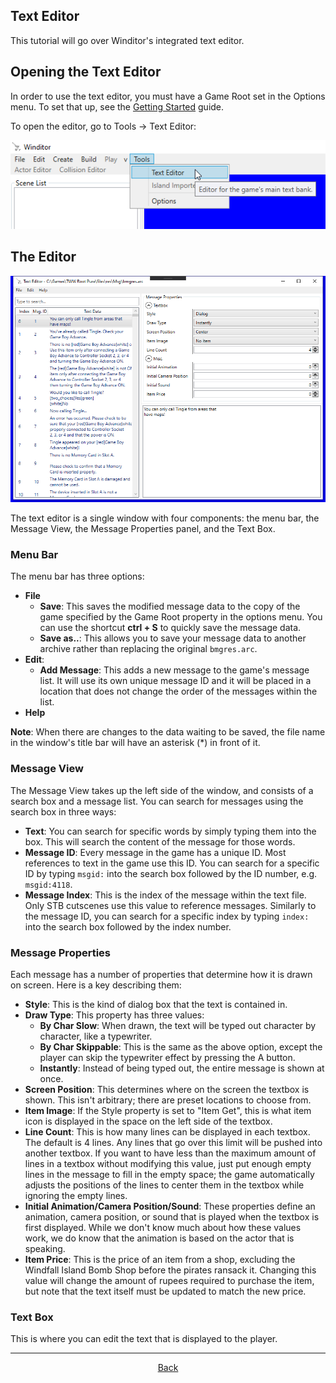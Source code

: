 ## Text Editor
This tutorial will go over Winditor's integrated text editor.

## Opening the Text Editor
In order to use the text editor, you must have a Game Root set in the Options menu. To set that up, see the [Getting Started](../basics/gettingstarted.html) guide.

To open the editor, go to Tools -> Text Editor:

<p align="center">
  <img src="./texteditor_option.png" alignment="center">
</p>

## The Editor
<p align="center">
  <img src="./texteditor.png" alignment="center">
</p>

The text editor is a single window with four components: the menu bar, the Message View, the Message Properties panel, and the Text Box.

### Menu Bar
The menu bar has three options:

* **File**
  * **Save**: This saves the modified message data to the copy of the game specified by the Game Root property in the options menu. You can use the shortcut **ctrl + S** to quickly save the message data.
  * **Save as..**: This allows you to save your message data to another archive rather than replacing the original `bmgres.arc`.
* **Edit**:
  * **Add Message**: This adds a new message to the game's message list. It will use its own unique message ID and it will be placed in a location that does not change the order of the messages within the list.
* **Help**
  
**Note**: When there are changes to the data waiting to be saved, the file name in the window's title bar will have an asterisk (\*) in front of it.

### Message View
The Message View takes up the left side of the window, and consists of a search box and a message list. You can search for messages using the search box in three ways:

* **Text**: You can search for specific words by simply typing them into the box. This will search the content of the message for those words.
* **Message ID**: Every message in the game has a unique ID. Most references to text in the game use this ID. You can search for a specific ID by typing `msgid:` into the search box followed by the ID number, e.g. `msgid:4118`.
* **Message Index**:  This is the index of the message within the text file. Only STB cutscenes use this value to reference messages. Similarly to the message ID, you can search for a specific index by typing `index:` into the search box followed by the index number.

### Message Properties
Each message has a number of properties that determine how it is drawn on screen. Here is a key describing them:

* **Style**: This is the kind of dialog box that the text is contained in.
* **Draw Type**: This property has three values:
  * **By Char Slow**: When drawn, the text will be typed out character by character, like a typewriter.
  * **By Char Skippable**: This is the same as the above option, except the player can skip the typewriter effect by pressing the A button.
  * **Instantly**: Instead of being typed out, the entire message is shown at once.
* **Screen Position**: This determines where on the screen the textbox is shown. This isn't arbitrary; there are preset locations to choose from.
* **Item Image**: If the Style property is set to "Item Get", this is what item icon is displayed in the space on the left side of the textbox.
* **Line Count**: This is how many lines can be displayed in each textbox. The default is 4 lines. Any lines that go over this limit will be pushed into another textbox. If you want to have less than the maximum amount of lines in a textbox without modifying this value, just put enough empty lines in the message to fill in the empty space; the game automatically adjusts the positions of the lines to center them in the textbox while ignoring the empty lines.
* **Initial Animation/Camera Position/Sound**: These properties define an animation, camera position, or sound that is played when the textbox is first displayed. While we don't know much about how these values work, we do know that the animation is based on the actor that is speaking.
* **Item Price**: This is the price of an item from a shop, excluding the Windfall Island Bomb Shop before the pirates ransack it. Changing this value will change the amount of rupees required to purchase the item, but note that the text itself must be updated to match the new price.

### Text Box
This is where you can edit the text that is displayed to the player.

<hr>
<p align="center">
  <a href="../tutorials.html">Back</a>
</p>
